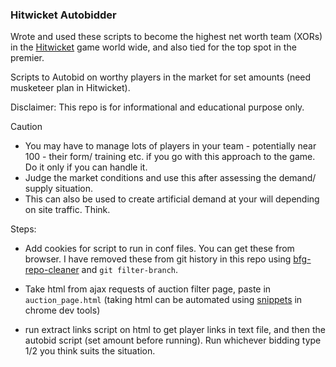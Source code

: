 ### Hitwicket Autobidder

Wrote and used these scripts to become the highest net worth team (XORs) in the [Hitwicket](https://hitwicket.com/) game world wide, and also tied for the top spot in the premier.

Scripts to Autobid on worthy players in the market for set amounts (need musketeer plan in Hitwicket).

Disclaimer: This repo is for informational and educational purpose only.

Caution
- You may have to manage lots of players in your team - potentially near 100 - their 
  form/ training etc. if you go with this approach to the game. Do it only if you can handle it.
- Judge the market conditions and use this after assessing the demand/ supply situation. 
- This can also be used to create artificial demand at your will depending on site traffic. Think.

Steps:

- Add cookies for script to run in conf files. You can get these from browser. I have removed these from git history in this repo using [bfg-repo-cleaner](https://rtyley.github.io/bfg-repo-cleaner/) and `git filter-branch`.

- Take html from ajax requests of auction filter page, paste in `auction_page.html` (taking html can be automated using [snippets](https://developers.google.com/web/tools/chrome-devtools/javascript/snippets) in chrome dev tools)

- run extract links script on html to get player links in text file, and then the autobid script (set amount before running). Run whichever bidding type 1/2 you think suits the situation.

